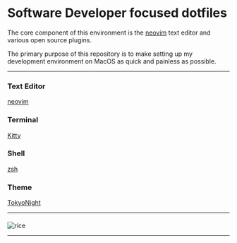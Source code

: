 # Software Developer focused dotfiles

The core component of this environment is the [neovim](https://neovim.io/) text editor and various open source plugins.

The primary purpose of this repository is to make setting up my development environment on MacOS as quick and painless as possible.

<hr>

### Text Editor
[neovim](./nvim/)

### Terminal
[Kitty](https://sw.kovidgoyal.net/kitty/)

### Shell
[zsh](https://ohmyz.sh/)

### Theme
[TokyoNight](https://github.com/folke/tokyonight.nvim)

<hr>

####
![rice](../assets/rice_basic.png)<hr>
